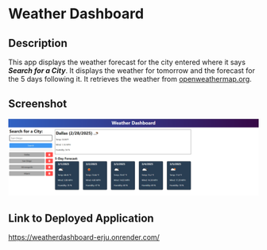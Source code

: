 # Weather Dashboard

## Description

This app displays the weather forecast for the city entered where it says ***Search for a City***. It displays the weather for tomorrow and the forecast for the 5 days following it. It retrieves the weather from [openweathermap.org](https://openweathermap.org/).

## Screenshot

![alt text](image.png)

## Link to Deployed Application

https://weatherdashboard-erju.onrender.com/

